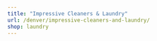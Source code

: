 ```yaml
---
title: "Impressive Cleaners & Laundry"
url: /denver/impressive-cleaners-and-laundry/
shop: laundry
---
```


